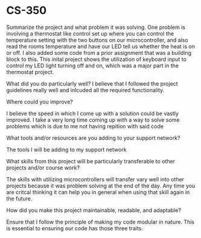 # CS-350
Summarize the project and what problem it was solving.
One problem is involving a thermostat like control set up where you can control the temperature setting with the two buttons on our microcontroller, and also read the rooms temperature and have our LED tell us whether the heat is on or off. I also added some code from a prior assignment that was a building block to this. This inital project shows the utilization of keyboard input to control my LED light turning off and on, which was a major part in the thermostat project.

What did you do particularly well?
I believe that I followed the project guidelines really well and inlcuded all the required functionality.

Where could you improve?

I believe the speed in which I come up with a solution could be vastly improved. I take a very long time coming up with a way to solve some problems which is due to me not having repition with said code

What tools and/or resources are you adding to your support network?

The tools I will be adding to my support network 

What skills from this project will be particularly transferable to other projects and/or course work?

The skills with utilizing microcontrollers will transfer vary well into other projects because it was problem solving at the end of the day. Any time you are critcal thinking it can help you in general when using that skill again in the future.

How did you make this project maintainable, readable, and adaptable?

Ensure that I follow the principle of making my code modular in nature. This is essential to ensuring our code has those three traits.
